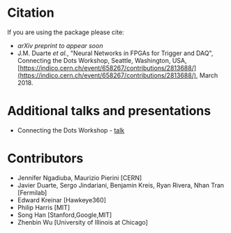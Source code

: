 # Citation

If you are using the package please cite:
   * _arXiv preprint to appear soon_
   * J.M. Duarte _et al._, "Neural Networks in FPGAs for Trigger and DAQ", Connecting the Dots Workshop, Seattle, Washington, USA, [https://indico.cern.ch/event/658267/contributions/2813688/](https://indico.cern.ch/event/658267/contributions/2813688/), March 2018.

# Additional talks and presentations
   * Connecting the Dots Workshop - [talk](https://indico.cern.ch/event/658267/contributions/2813688/)

# Contributors

   * Jennifer Ngadiuba, Maurizio Pierini [CERN]
   * Javier Duarte, Sergo Jindariani, Benjamin Kreis, Ryan Rivera, Nhan Tran [Fermilab]
   * Edward Kreinar [Hawkeye360]
   * Philip Harris [MIT]
   * Song Han [Stanford,Google,MIT]
   * Zhenbin Wu [University of Illinois at Chicago]